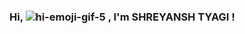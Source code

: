 ### Hi, ![hi-emoji-gif-5](https://user-images.githubusercontent.com/71514413/119705170-0ee15980-be76-11eb-8b59-860f6fb58b86.gif) , I'm SHREYANSH TYAGI !